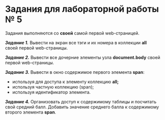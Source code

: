 <h1>Задания для лабораторной работы №&nbsp;5</h1>
<p>Задания выполняются со <strong>своей</strong> самой первой web-страницей.</p>
<p><strong><em>Задание 1.</em></strong> Вывести на экран все тэги и их номера в коллекции <strong>all</strong> своей первой web-страницы.</p>
<p><strong><em>Задание 2.</em></strong> Вывести все дочерние элементы узла <strong>document</strong><strong>.</strong><strong>body</strong> своей первой web-страницы.</p>
<p><strong><em>Задание 3.</em></strong> Вывести в окно содержимое первого элемента <strong>span</strong>:</p>
<ul>
<li>используя для доступа к элементу коллекцию <strong>all</strong><strong>;</strong></li>
<li>используя частную коллекцию (span);</li>
<li>используя идентификатор элемента.</li>
</ul>
<p><strong><em>Задание 4.</em></strong> Организовать доступ к содержимому таблицы и посчитать свой средний балл. Добавить значение среднего балла к содержимому второго элемента <strong>span</strong>.</p>
